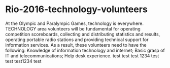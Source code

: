# Rio-2016-technology-volunteers
At the Olympic and Paralympic Games, technology is everywhere. TECHNOLOGY area volunteers will be fundamental for operating competition scoreboards, collecting and distributing statistics and results, operating portable radio stations and providing technical support for information services. As a result, these volunteers need to have the following:  Knowledge of information technology and internet; Basic grasp of IT and telecommunications; Help desk experience.
test test test 1234 test test
test1234
test
